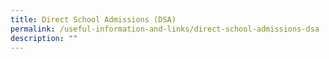 ```yaml
---
title: Direct School Admissions (DSA)
permalink: /useful-information-and-links/direct-school-admissions-dsa
description: ""
---
```

